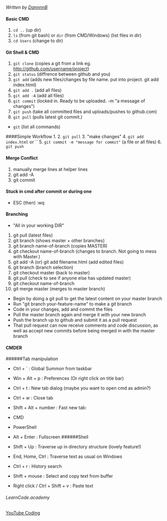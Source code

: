 *Written by [DannnnB](https://github.com/DannnB)*
#### Basic CMD 
1. `cd ..` (up dir)
2. `ls` (from git bash) or `dir` (from CMD/Windows) (list files in dir)
3. `cd Users` (change to dir)

#### Git Shell & CMD

1. `git clone` (copies a git from a link eg. http://github.com/username/project)
2. `git status` (diffrence between github and you)
3. `git add` (adds new files/changes by file name. put into project. git add index.html)
4. `git add .` (add all files)
5. `git add -A` (add all files)
6. `git commit` (locked in. Ready to be uploaded. -m "a message of changes")
7. `git push` (take all committed files and uploads/pushes to github.com)
8. `git pull` (pulls latest git commit.)
- `git` (list all commands)

####Simple Workflow
1. 
2. `git pull`
3. "make changes"
4. `git add index.html` or ``
5. `git commit -m "message for commit"` (a file or all files)
6. `git push`

#### Merge Conflict

1. manually merge lines at helper lines
2. git add -A
3. git commit

#### Stuck in cmd after commit or during one

- ESC (then) :wq

#### Branching

- "All in your working DIR"

1. git pull (latest files)
2. git branch (shows master + other branches)
3. git branch name-of-branch (copies MASTER)
4. git checkout name-of-branch (changes to branch. Not going to mess with Master.)
5. git add -A (or) git add filename.html (add edited files)
6. git branch (branch selection)
7. git checkout master (back to master)
8. git pull (check to see if anyone else has updated master)
9. git checkout name-of-branch
10. git merge master (merges to master branch)

- Begin by doing a git pull to get the latest content on your master branch
- Run "git branch your-feature-name" to make a git branch
- Code in your changes, add and commit the files
- Pull the master branch again and merge it with your new branch
- Push the branch up to github and submit it as a pull request
- That pull request can now receive comments and code discussion, as well as accept new commits before being merged in with the master branch


#### CMDER
######Tab manipulation

- Ctrl + ` : Global Summon from taskbar
- Win + Alt + p : Preferences (Or right click on title bar)
- Ctrl + t : New tab dialog (maybe you want to open cmd as admin?)
- Ctrl + w : Close tab
- Shift + Alt + number : Fast new tab:
- CMD
- PowerShell
- Alt + Enter : Fullscreen
######Shell

- Shift + Up : Traverse up in directory structure (lovely feature!)
- End, Home, Ctrl : Traverse text as usual on Windows
- Ctrl + r : History search
- Shift + mouse : Select and copy text from buffer
- Right click / Ctrl + Shift + v : Paste text

###### LearnCode.academy
[YouTube Coding](https://www.youtube.com/channel/UCVTlvUkGslCV_h-nSAId8Sw)
